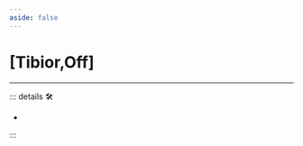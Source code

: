 ```yaml
---
aside: false
---
```

# <py>[<labor>Tibior</labor>,<motor>Off</motor>]</py>

---

<!-- =================================================== -->
<!-- =================================================== -->
<!-- =================================================== -->
<!-- =================================================== -->
<!-- =================================================== -->
::: details 🛠

-

:::
